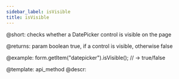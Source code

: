 ```yaml
---
sidebar_label: isVisible
title: isVisible
---          
```


@short: checks whether a DatePicker control is visible on the page

@returns:
param   boolean     true, if a control is visible, otherwise false


@example:
form.getItem("datepicker").isVisible(); 
// -> true/false

@template: api_method
@descr:


